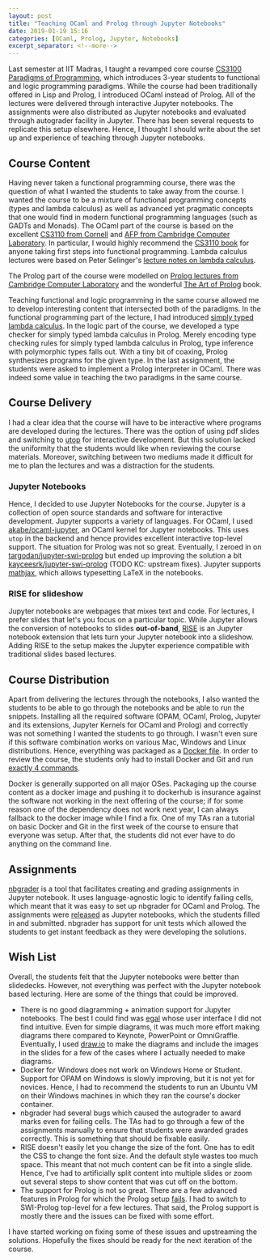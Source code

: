 ```yaml
---
layout: post
title: "Teaching OCaml and Prolog through Jupyter Notebooks"
date: 2019-01-19 15:16
categories: [OCaml, Prolog, Jupyter, Notebooks]
excerpt_separator: <!--more-->
---
```


Last semester at IIT Madras, I taught a revamped core course [CS3100 Paradigms
of Programming](http://kcsrk.info/cs3100_f19/), which introduces 3-year students
to functional and logic programming paradigms. While the course had been
traditionally offered in Lisp and Prolog, I introduced OCaml instead of Prolog.
All of the lectures were delivered through interactive Jupyter notebooks. The
assignments were also distributed as Jupyter notebooks and evaluated through
autograder facility in Jupyter. There has been several requests to replicate
this setup elsewhere. Hence, I thought I should write about the set up and
experience of teaching through Jupyter notebooks. 

<!--more-->

## Course Content

Having never taken a functional programming course, there was the question of
what I wanted the students to take away from the course. I wanted the course to
be a mixture of functional programming concepts (types and lambda calculus) as
well as advanced yet pragmatic concepts that one would find in modern functional
programming languages (such as GADTs and Monads). The OCaml part of the course
is based on the excellent [CS3110 from
Cornell](https://www.cs.cornell.edu/courses/cs3110/2019sp/) and [AFP from
Cambridge Computer Laboratory](https://www.cl.cam.ac.uk/teaching/1718/L28/). In
particular, I would highly recommend the [CS3110
book](https://www.cs.cornell.edu/courses/cs3110/2019sp/textbook/intro/3110.html)
for anyone taking first steps into functional programming. Lambda calculus
lectures were based on Peter Selinger's [lecture notes on lambda
calculus](https://arxiv.org/abs/0804.3434).

The Prolog part of the course were modelled on [Prolog lectures from Cambridge
Computer Laboratory](https://www.cl.cam.ac.uk/teaching/1819/Prolog/) and the
wonderful [The Art of
Prolog](https://mitpress.mit.edu/books/art-prolog-second-edition) book. 

Teaching functional and logic programming in the same course allowed me to
develop interesting content that intersected both of the paradigms. In the
functional programming part of the lecture, I had introduced [simply typed
lambda calculus](http://kcsrk.info/cs3100_f19/lectures/lec11/lec11.pdf). In the
logic part of the course, we developed a type checker for simply typed lambda
calculus in Prolog. Merely encoding type checking rules for simply typed lambda
calculus in Prolog, type inference with polymorphic types falls out. With a tiny
bit of coaxing, Prolog synthesizes programs for the given type. In the last
assignment, the students were asked to implement a Prolog interpreter in OCaml.
There was indeed some value in teaching the two paradigms in the same course.

## Course Delivery

I had a clear idea that the course will have to be interactive where programs
are developed during the lectures. There was the option of using pdf slides and
switching to [utop](https://opam.ocaml.org/packages/utop/) for interactive
development. But this solution lacked the uniformity that the students would
like when reviewing the course materials. Moreover, switching between two
mediums made it difficult for me to plan the lectures and was a distraction for
the students. 

### Jupyter Notebooks

Hence, I decided to use Jupyter Notebooks for the course. Jupyter is a
collection of open source standards and software for interactive development.
Jupyter supports a variety of languages. For OCaml, I used
[akabe/ocaml-jupyter](https://github.com/akabe/ocaml-jupyter), an OCaml kernel
for Jupyter notebooks. This uses `utop` in the backend and hence provides
excellent interactive top-level support. The situation for Prolog was not so
great. Eventually, I zeroed in on
[targodan/jupyter-swi-prolog](https://github.com/targodan/jupyter-swi-prolog)
but ended up improving the solution a bit
[kayceesrk/jupyter-swi-prolog](https://github.com/kayceesrk/jupyter-swi-prolog)
(TODO KC: upstream fixes). Jupyter supports
[mathjax](https://www.mathjax.org/), which allows typesetting LaTeX in the
notebooks. 

### RISE for slideshow

Jupyter notebooks are webpages that mixes text and code. For lectures, I prefer
slides that let's you focus on a particular topic. While Jupyter allows the
conversion of notebooks to slides **out-of-band**,
[RISE](https://github.com/damianavila/RISE) is an Jupyter notebook extension
that lets turn your Jupyter notebook into a slideshow. Adding RISE to the setup
makes the Jupyter experience compatible with traditional slides based lectures.

## Course Distribution 

Apart from delivering the lectures through the notebooks, I also wanted the
students to be able to go through the notebooks and be able to run the snippets.
Installing all the required software (OPAM, OCaml, Prolog, Jupyter and its
extensions, Jupyter Kernels for OCaml and Prolog) and correctly was not
something I wanted the students to go through. I wasn't even sure if this
software combination works on various Mac, Windows and Linux distributions.
Hence, everything was packaged as a [Docker
file](https://github.com/kayceesrk/cs3100_f19/blob/gh-pages/_docker/dockerfile).
In order to review the course, the students only had to install Docker and Git
and run [exactly 4
commands](https://github.com/kayceesrk/cs3100_f19#running-the-jupyter-notebooks).

Docker is generally supported on all major OSes. Packaging up the course content
as a docker image and pushing it to dockerhub is insurance against the software
not working in the next offering of the course; if for some reason one of the
dependency does not work next year, I can always fallback to the docker image
while I find a fix. One of my TAs ran a tutorial on basic Docker and Git in the
first week of the course to ensure that everyone was setup. After that, the
students did not ever have to do anything on the command line. 

## Assignments 

[nbgrader](https://nbgrader.readthedocs.io/en/stable/) is a tool that
facilitates creating and grading assignments in Jupyter notebook. It uses
language-agnostic logic to identify failing cells, which meant that it was easy
to set up nbgrader for OCaml and Prolog. The assignments were
[released](http://kcsrk.info/cs3100_f19/assignments/) as Jupyter notebooks,
which the students filled in and submitted. nbgrader has support for unit tests
which allowed the students to get instant feedback as they were developing the
solutions.

## Wish List

Overall, the students felt that the Jupyter notebooks were better than
slidedecks. However, not everything was perfect with the Jupyter notebook based
lecturing. Here are some of the things that could be improved. 

* There is no good diagramming + animation support for Jupyter notebooks. The
  best I could find was [egal](https://github.com/kayceesrk/egal) whose user
  interface I did not find intuitive. Even for simple diagrams, it was much more
  effort making diagrams there compared to Keynote, PowerPoint or OmniGraffle.
  Eventually, I used [draw.io](https://www.draw.io/) to make the diagrams and
  include the images in the slides for a few of the cases where I actually
  needed to make diagrams. 
* Docker for Windows does not work on Windows Home or Student. Support for OPAM
  on Windows is slowly improving, but it is not yet for novices. Hence, I had to
  recommend the students to run an Ubuntu VM on their Windows machines in which
  they ran the course's docker container.
* nbgrader had several bugs which caused the autograder to award marks even for
  failing cells. The TAs had to go through a few of the assignments manually to
  ensure that students were awarded grades correctly. This is something that
  should be fixable easily. 
* RISE doesn't easily let you change the size of the font. One has to edit the
  CSS to change the font size. And the default style wastes too much space. This
  meant that not much content can be fit into a single slide. Hence, I've had to
  artificially split content into multiple slides or zoom out several steps to
  show content that was cut off on the bottom. 
* The support for Prolog is not so great. There are a few advanced features in
  Prolog for which the Prolog setup
  [fails](https://github.com/yuce/pyswip/issues/68). I had to switch to
  SWI-Prolog top-level for a few lectures. That said, the Prolog support is
  mostly there and the issues can be fixed with some effort. 

I have started working on fixing some of these issues and upstreaming the
solutions. Hopefully the fixes should be ready for the next iteration of the
course.
